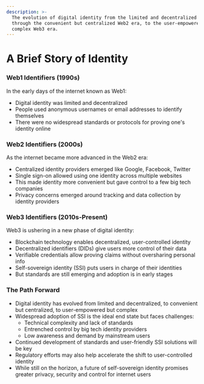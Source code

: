 ```yaml
---
description: >-
  The evolution of digital identity from the limited and decentralized Web1 era,
  through the convenient but centralized Web2 era, to the user-empowered but
  complex Web3 era.
---
```


# A Brief Story of Identity

### Web1 Identifiers (1990s)

In the early days of the internet known as Web1:

* Digital identity was limited and decentralized
* People used anonymous usernames or email addresses to identify themselves
* There were no widespread standards or protocols for proving one's identity online

### Web2 Identifiers (2000s)

As the internet became more advanced in the Web2 era:

* Centralized identity providers emerged like Google, Facebook, Twitter
* Single sign-on allowed using one identity across multiple websites
* This made identity more convenient but gave control to a few big tech companies
* Privacy concerns emerged around tracking and data collection by identity providers

### Web3 Identifiers (2010s-Present)

Web3 is ushering in a new phase of digital identity:

* Blockchain technology enables decentralized, user-controlled identity
* Decentralized identifiers (DIDs) give users more control of their data
* Verifiable credentials allow proving claims without oversharing personal info
* Self-sovereign identity (SSI) puts users in charge of their identities
* But standards are still emerging and adoption is in early stages

### The Path Forward

* Digital identity has evolved from limited and decentralized, to convenient but centralized, to user-empowered but complex
* Widespread adoption of SSI is the ideal end state but faces challenges:
  * Technical complexity and lack of standards
  * Entrenched control by big tech identity providers
  * Low awareness and demand by mainstream users
* Continued development of standards and user-friendly SSI solutions will be key
* Regulatory efforts may also help accelerate the shift to user-controlled identity
* While still on the horizon, a future of self-sovereign identity promises greater privacy, security and control for internet users
